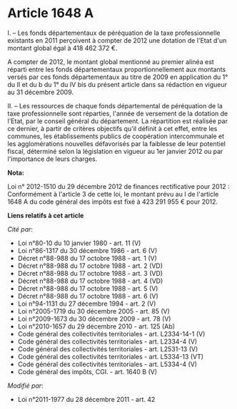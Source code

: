 # Article 1648 A

I. – Les fonds départementaux de péréquation de la taxe professionnelle existants en 2011 perçoivent à compter de 2012 une
dotation de l'Etat d'un montant global égal à 418 462 372 €.

A compter de 2012, le montant global mentionné au premier alinéa est réparti entre les fonds départementaux
proportionnellement aux montants versés par ces fonds départementaux au titre de 2009 en application du 1° du II et du b du
1° du IV bis du présent article dans sa rédaction en vigueur au 31 décembre 2009.

II. – Les ressources de chaque fonds départemental de péréquation de la taxe professionnelle sont réparties, l'année de
versement de la dotation de l'Etat, par le conseil général du département. La répartition est réalisée par ce dernier, à
partir de critères objectifs qu'il définit à cet effet, entre les communes, les établissements publics de coopération
intercommunale et les agglomérations nouvelles défavorisés par la faiblesse de leur potentiel fiscal, déterminé selon la
législation en vigueur au 1er janvier 2012 ou par l'importance de leurs charges.

**Nota:**

Loi n° 2012-1510 du 29 décembre 2012 de finances rectificative pour 2012 : Conformément à l'article 3 de cette loi, le
montant prévu au I de l'article 1648 A du code général des impôts est fixé à 423 291 955 € pour 2012.

**Liens relatifs à cet article**

_Cité par_:

  - Loi n°80-10 du 10 janvier 1980 - art. 11 (V)
  - Loi n°86-1317 du 30 décembre 1986 - art. 6 (V)
  - Décret n°88-988 du 17 octobre 1988 - art. 1 (V)
  - Décret n°88-988 du 17 octobre 1988 - art. 2 (VD)
  - Décret n°88-988 du 17 octobre 1988 - art. 3 (VD)
  - Décret n°88-988 du 17 octobre 1988 - art. 4 (VD)
  - Décret n°88-988 du 17 octobre 1988 - art. 5 (V)
  - Décret n°88-988 du 17 octobre 1988 - art. 6 (V)
  - Loi n°94-1131 du 27 décembre 1994 - art. 2 (V)
  - Loi n°2005-1719 du 30 décembre 2005 - art. 85 (V)
  - Loi n°2009-1673 du 30 décembre 2009 - art. 78 (V)
  - Loi n°2010-1657 du 29 décembre 2010 - art. 125 (Ab)
  - Code général des collectivités territoriales - art. L2334-14-1 (V)
  - Code général des collectivités territoriales - art. L2334-4 (V)
  - Code général des collectivités territoriales - art. L2531-13 (V)
  - Code général des collectivités territoriales - art. L5334-13 (VT)
  - Code général des collectivités territoriales - art. L5334-4 (V)
  - Code général des impôts, CGI. - art. 1640 B (V)

_Modifié par_:

  - Loi n°2011-1977 du 28 décembre 2011 - art. 42
